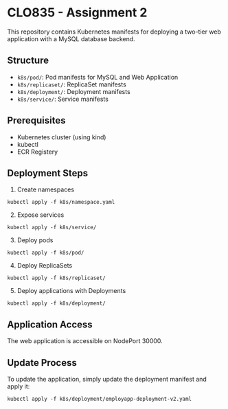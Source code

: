 # CLO835 - Assignment 2

This repository contains Kubernetes manifests for deploying a two-tier web application with a MySQL database backend.

## Structure

- `k8s/pod/`: Pod manifests for MySQL and Web Application
- `k8s/replicaset/`: ReplicaSet manifests
- `k8s/deployment/`: Deployment manifests
- `k8s/service/`: Service manifests

## Prerequisites

- Kubernetes cluster (using kind)
- kubectl
- ECR Registery

## Deployment Steps

1. Create namespaces
```
kubectl apply -f k8s/namespace.yaml
```

2. Expose services 
```
kubectl apply -f k8s/service/
```

3. Deploy pods
```
kubectl apply -f k8s/pod/
```

4. Deploy ReplicaSets
```
kubectl apply -f k8s/replicaset/
```

5. Deploy applications with Deployments
```
kubectl apply -f k8s/deployment/
```

## Application Access

The web application is accessible on NodePort 30000.

## Update Process

To update the application, simply update the deployment manifest and apply it:
```
kubectl apply -f k8s/deployment/employapp-deployment-v2.yaml
```
